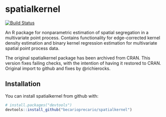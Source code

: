 
# spatialkernel

[![Build Status](https://travis-ci.org/becarioprecario/spatialkernel.svg?branch=master)](https://travis-ci.org/becarioprecario/spatialkernel)

An R package for nonparametric estimation of spatial segregation in a multivariate point process. Contains functionality for edge-corrected kernel density estimation and binary kernel regression estimation for multivariate spatial point process data.

The original spatialkernel package has been archived from CRAN. This version
fixes failing checks, with the intention of having it restored to CRAN. Original import to github and fixes by @richierocks.

## Installation

You can install spatialkernel from github with:

``` r
# install.packages("devtools")
devtools::install_github("becarioprecario/spatialkernel")
```
